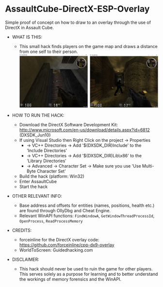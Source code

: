 # AssaultCube-DirectX-ESP-Overlay
Simple proof of concept on how to draw to an overlay through the use of DirectX in Assault Cube.

- WHAT IS THIS:
  - This small hack finds players on the game map and draws a distance from one self to their person.
    ![alt text](https://github.com/Ctrl-Alt-1337/AssaultCube-DirectX-ESP-Overlay/blob/master/screenshot1.jpg)

- HOW TO RUN THE HACK:
	- Download the DirectX Software Development Kit: http://www.microsoft.com/en-us/download/details.aspx?id=6812 (DXSDK_Jun10)
  - If using Visual Studio then Right Click on the project -> Properties
    - -> VC++ Directories -> Add '$(DXSDK_DIR)Include' to the 'Include Directories'
    - -> VC++ Directories -> Add '$(DXSDK_DIR)Lib\x86' to the 'Library Directories'
    - -> Advanced -> Character Set -> Make sure you use 'Use Multi-Byte Character Set'
  - Build the hack (platform: Win32)
  - Enter AssaultCube
  - Start the hack
  
- OTHER RELEVANT INFO:
	- Base address and offsets for entities (names, positions, health etc.) are found through OllyDbg and Cheat Engine.
  - Relevant WinAPI functions: ```FindWindowA```, ```GetWindowThreadProcessId```, ```OpenProcess```, ```ReadProcessMemory```

- CREDITS:
	- forceinline for the DirectX overlay code: https://github.com/forceinline/cpp-dx9-overlay
	- WorldToScreen: Guidedhacking.com

- DISCLAIMER:
  - This hack should never be used to ruin the game for other players. This serves solely as a purpose for learning and to better understand the workings of memory forensics and the WinAPI.
